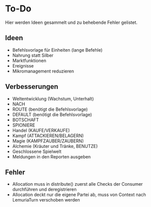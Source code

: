 # To-Do

Hier werden Ideen gesammelt und zu behebende Fehler gelistet.

## Ideen

- Befehlsvorlage für Einheiten (lange Befehle)
- Nahrung statt Silber
- Marktfunktionen
- Ereignisse
- Mikromanagement reduzieren

## Verbesserungen

- Weltentwicklung (Wachstum, Unterhalt)
- NACH
- ROUTE (benötigt die Befehlsvorlage)
- DEFAULT (benötigt die Befehlsvorlage)
- BOTSCHAFT
- SPIONIERE
- Handel (KAUFE/VERKAUFE)
- Kampf (ATTACKIEREN/BELAGERN)
- Magie (KAMPFZAUBER/ZAUBERN)
- Alchemie (Kräuter und Tränke, BENUTZE) 
- Geschlossene Spielwelt
- Meldungen in den Reporten ausgeben

## Fehler

- Allocation muss in distribute() zuerst alle Checks der Consumer durchführen und deregistrieren
- Allocation deckt nur die eigene Partei ab, muss von Context nach LemuriaTurn verschoben werden
